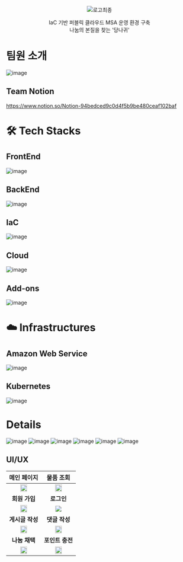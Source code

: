 <div align="center">

 ![로고최종](https://github.com/SSG-Donkey/.github/assets/50051891/b1b7f652-32ba-410c-832d-651a130c68dc)

  IaC 기반 퍼블릭 클라우드 MSA 운영 환경 구축<br>
  나눔의 본질을 찾는 '당나귀'
</div>


# 팀원 소개

![image](https://github.com/SSG-Donkey/.github/assets/50051891/b6b4301d-702d-47a0-be25-5277fd93d1a8)

## Team Notion
https://www.notion.so/Notion-94bedced9c0d4f5b9be480ceaf102baf

# 🛠 Tech Stacks
## FrontEnd
![image](https://github.com/SSG-Donkey/.github/assets/50051891/b74d5316-1a12-43a1-ae88-f4000f3aa270)


## BackEnd
![image](https://github.com/SSG-Donkey/.github/assets/50051891/cab77371-f3cd-4a5b-b685-21965da0f5ef)

## IaC
![image](https://github.com/SSG-Donkey/.github/assets/50051891/a85174d0-a96c-4574-a3e3-98e9a79ed37f)

## Cloud
![image](https://github.com/SSG-Donkey/.github/assets/50051891/2e51a711-d9a5-475b-84f1-bd603c783d1d)


## Add-ons
![image](https://github.com/SSG-Donkey/.github/assets/50051891/0256d493-82a5-4cbd-9f48-cc4f09258f17)


# ☁️ Infrastructures
## Amazon Web Service
![image](https://github.com/SSG-Donkey/.github/assets/50051891/8a6901db-5a35-4abd-8f52-39694694bc09)

## Kubernetes
![image](https://github.com/SSG-Donkey/.github/assets/50051891/f1de2c74-5367-4e78-abf6-0ca2cf99a04d)


# Details
![image](https://github.com/SSG-Donkey/.github/assets/50051891/b13282aa-db38-4fc6-83c2-f03637eb7114)
![image](https://github.com/SSG-Donkey/.github/assets/50051891/f982c427-42be-4d84-83bf-741b3187d756)
![image](https://github.com/SSG-Donkey/.github/assets/50051891/91af12cb-12ad-46be-84f0-d9c2ee34b8fa)
![image](https://github.com/SSG-Donkey/.github/assets/50051891/78ebf73e-ee2c-4a16-ab24-a685876cf3a2)
![image](https://github.com/SSG-Donkey/.github/assets/50051891/f558e3f3-ad17-443a-89fc-547a26e6de71)
![image](https://github.com/SSG-Donkey/.github/assets/50051891/e7d866a3-a378-4cf2-bc2b-cc2a8d505d5a)

## UI/UX
| 메인 페이지 | 물품 조회 |
|:------------:|:------------:|
|<img src="" width="48%" />|<img src="" width="48%" />|
| **회원 가입** | **로그인** |
| <img src="" width="48%" /> | <img src="https://github.com/namjyung/codetree-TILs/blob/main/1-ezgif.com-video-to-gif-converter.gif?raw=true"> | 
| **게시글 작성** | **댓글 작성** |
| <img src="" width="48%" /> | <img src="" width="48%" /> | 
| **나눔 채택** | **포인트 충전** |
| <img src="" width="48%" /> | <img src="" width="48%" /> | 

